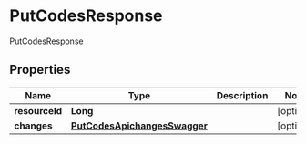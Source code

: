 

# PutCodesResponse

PutCodesResponse
## Properties

Name | Type | Description | Notes
------------ | ------------- | ------------- | -------------
**resourceId** | **Long** |  |  [optional]
**changes** | [**PutCodesApichangesSwagger**](PutCodesApichangesSwagger.md) |  |  [optional]



